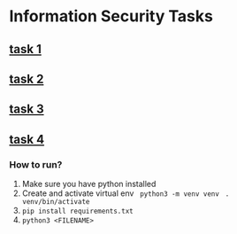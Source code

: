 # Information Security Tasks

## [task 1](vigenere_cipher.py)
## [task 2](aes_cipher.py)
## [task 3](RSA)
## [task 4](password_manager)

### How to run?
1. Make sure you have python installed
2. Create and activate virtual env ```
python3 -m venv venv```
``` . venv/bin/activate```
3. ``` pip install requirements.txt ```
4. ```python3 <FILENAME>```
